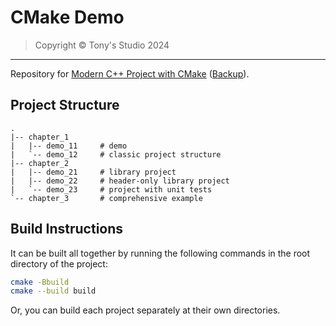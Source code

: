 # CMake Demo

> Copyright &copy; Tony's Studio 2024

---

Repository for [Modern C++ Project with CMake](https://www.tonys-studio.top/posts/Modern-C-Project-with-CMake/) ([Backup](https://lord-turmoil.github.io/posts/Modern-C-Project-with-CMake/)).

## Project Structure

```plaintext
.
|-- chapter_1
|   |-- demo_11     # demo
|   `-- demo_12     # classic project structure
|-- chapter_2
|   |-- demo_21     # library project
|   |-- demo_22     # header-only library project
|   `-- demo_23     # project with unit tests
`-- chapter_3       # comprehensive example
```

## Build Instructions

It can be built all together by running the following commands in the root directory of the project:

```bash
cmake -Bbuild
cmake --build build
```

Or, you can build each project separately at their own directories.
